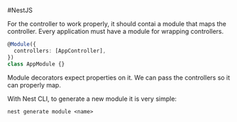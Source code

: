 
#NestJS

For the controller to work properly, it should contai a module that maps the controller. Every application must have a module for wrapping controllers.

```typescript
@Module({
  controllers: [AppController],
})
class AppModule {}
```

Module decorators expect properties on it. We can pass the controllers so it can properly map. 

With Nest CLI, to generate a new module it is very simple:

`nest generate module <name>`